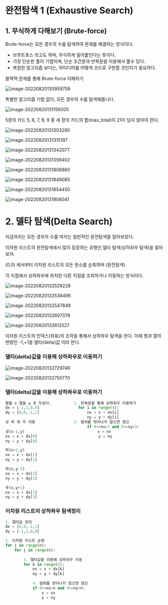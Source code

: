 # 완전탐색 1 (Exhaustive Search)

## 1. 무식하게 다해보기 (Brute-force)

Brute-force는 모든 경우의 수를 탐색하여 문제를 해결하는 방식이다.

- 브루트포스 라고도 하며, 무식하게 밀어붙인다는 뜻이다.
- 가장 단순한 풀이 기법이며, 단순 조건문과 반복문을 이용해서 풀수 있다.
- 복잡한 알고리즘 보다는, 아이디어를 어떻게 코드로 구현할 것인지가 중요하다.

블랙잭 문제를 통해 Brute-force 이해하기

![image-20220820130959759](완전탐색1_델타탐색.assets/image-20220820130959759.png)

특별한 알고리즘 기법 없이, 모든 경우의 수를 탐색해봅니다.



![image-20220820131159205](완전탐색1_델타탐색.assets/image-20220820131159205.png)

5장의 카드 5, 6, 7, 8, 9 중 세 장의 카드의 합(max_total)이 21이 넘지 않아야 한다.

![image-20220820131303290](완전탐색1_델타탐색.assets/image-20220820131303290.png)

![image-20220820131315197](완전탐색1_델타탐색.assets/image-20220820131315197.png)

![image-20220820131342077](완전탐색1_델타탐색.assets/image-20220820131342077.png)

![image-20220820131359402](완전탐색1_델타탐색.assets/image-20220820131359402.png)

![image-20220820131806860](완전탐색1_델타탐색.assets/image-20220820131806860.png)

![image-20220820131849085](완전탐색1_델타탐색.assets/image-20220820131849085.png)

![image-20220820131854450](완전탐색1_델타탐색.assets/image-20220820131854450.png)

![image-20220820131908041](완전탐색1_델타탐색.assets/image-20220820131908041.png)

# 2. 델타 탐색(Delta Search)

지금까지는 모든 경우의 수를 따지는 일반적인 완전탐색을 알아보았다.

이차원 리스트의 완전탐색에서 많이 등장하는 유형인 델타 탐색(상하좌우 탐색)을 알아보자.

(0,0) 에서부터 이차원 리스트의 모든 원소를 순회하며 (완전탐색)

각 지점에서 상하좌우에 위치한 다른 지점을 조회하거나 이동하는 방식이다.

![image-20220820132526228](완전탐색1_델타탐색.assets/image-20220820132526228.png)

![image-20220820132538496](완전탐색1_델타탐색.assets/image-20220820132538496.png)

![image-20220820132547849](완전탐색1_델타탐색.assets/image-20220820132547849.png)

![image-20220820132607378](완전탐색1_델타탐색.assets/image-20220820132607378.png)

![image-20220820132612527](완전탐색1_델타탐색.assets/image-20220820132612527.png)

이차원 리스트의 인덱스(좌표)의 조작을 통해서 상하좌우 탐색을 한다. 이때 행과 열의 변량인 -1,+1을 델타(delta)값 이라 한다.

### 델타(delta)값을 이용해 상하좌우로 이동하기

![image-20220820132729746](완전탐색1_델타탐색.assets/image-20220820132729746.png)

![image-20220820132750770](완전탐색1_델타탐색.assets/image-20220820132750770.png)

### 델타(delta)값을 이용해 상하좌우로 이동하기

```python 
행을 x 열을 y 로 두었다.		  1. 반복문을 통해 상하좌우 이동하기
dx = [-1,1,0,0]					for i in range(4):
dy = [0,0,-1,1]						nx = x + dx[i]
									ny = y + dy[i]
상 하 좌 우 이동				   2. 범위를 벗어나지 않으면 갱신
								 	if 0<=nx<3 and 0<=ny<3:
상(x-1,y)								x = nx
nx = x + dx[0]							 y = ny
ny = y + dy[0]

하(x+1,y)	
nx = x + dx[1]
ny = y + dy[1]

좌(x,y-1)
nx = x + dx[2]
ny = y + dy[2]

우(x,y+1)
nx = x + dx[3]
ny = y + dy[3]
```



### 이차원 리스트의 상하좌우 탐색정리

```python
1. 델타값 정의
dx = [0,0,-1,1]
dy = [-1,1,0,0]

2. 이차원 리스트 순회
for i in range(n):
    for j in range(n):
        
        3. 델타값을 이용해 상하좌우 이동
        for k in range(4):
            nx = x + dx[k]
            ny = y + dy[k]
            
            4. 범위를 벗어나지 않으면 갱신
            if 0<=nx<n and 0<=ny<n:
                x = nx
                y = ny
```
